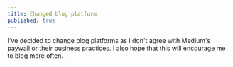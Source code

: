 ```yaml
---
title: Changed blog platform
published: true
---
```

I've decided to change blog platforms as I don't agree with Medium's paywall or their business practices. I also hope that this will encourage me to blog more often. 